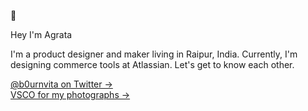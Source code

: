 🦋

Hey I'm Agrata

I'm a product designer and maker living in Raipur, India. Currently, I'm designing commerce tools at Atlassian. Let's get to know each other. 

[@b0urnvita on Twitter &rarr;](https://twitter.com/b0urnvita) </br>
[VSCO for my photographs &rarr;](https://vsco.co/agratapatel) </br>


<!--
**agratapatel/agratapatel** is a ✨ _special_ ✨ repository because its `README.md` (this file) appears on your GitHub profile.

Here are some ideas to get you started:

- 🔭 I’m currently working on ...
- 🌱 I’m currently learning ...
- 👯 I’m looking to collaborate on ...
- 🤔 I’m looking for help with ...
- 💬 Ask me about ...
- 📫 How to reach me: ...
- 😄 Pronouns: ...
- ⚡ Fun fact: ...
-->
